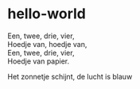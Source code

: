 # hello-world
 
Een, twee, drie, vier,  
Hoedje van, hoedje van,  
Een, twee, drie, vier,  
Hoedje van papier. 

Het zonnetje schijnt, de lucht is blauw 
